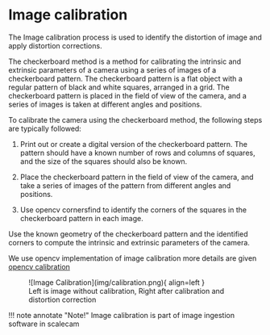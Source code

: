 # Image calibration

The Image calibration process is used to identify the distortion of image and apply distortion corrections.

The checkerboard method is a method for calibrating the intrinsic and extrinsic parameters of a camera using a series of images of a checkerboard pattern. The checkerboard pattern is a flat object with a regular pattern of black and white squares, arranged in a grid. The checkerboard pattern is placed in the field of view of the camera, and a series of images is taken at different angles and positions.

To calibrate the camera using the checkerboard method, the following steps are typically followed:

1. Print out or create a digital version of the checkerboard pattern. The pattern should have a known number of rows and columns of squares, and the size of the squares should also be known.

2. Place the checkerboard pattern in the field of view of the camera, and take a series of images of the pattern from different angles and positions.

3. Use opencv cornersfind to identify the corners of the squares in the checkerboard pattern in each image.

Use the known geometry of the checkerboard pattern and the identified corners to compute the intrinsic and extrinsic parameters of the camera.

We use opencv implementation of image calibration more details are given [opencv calibration](https://docs.opencv.org/4.x/dc/dbb/tutorial_py_calibration.html)

<figure markdown>
  ![Image Calibration](img/calibration.png){ align=left }
  <figcaption>Left is image without calibration, Right after calibration and distortion correction</figcaption>
</figure>

!!! note annotate "Note!"
    Image calibration is part of image ingestion software in scalecam